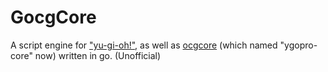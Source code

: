 # GocgCore
A script engine for ["yu-gi-oh!"](https://www.yugioh-card.com/), as well as [ocgcore](https://github.com/Fluorohydride/ygopro-core) (which named "ygopro-core" now) written in go. (Unofficial)
